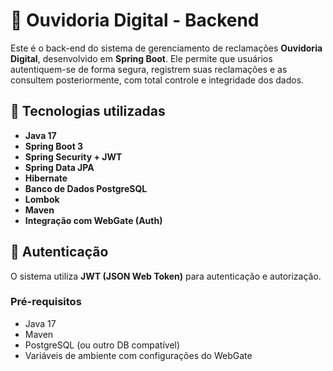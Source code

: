 # 📢 Ouvidoria Digital - Backend

Este é o back-end do sistema de gerenciamento de reclamações **Ouvidoria Digital**, desenvolvido em **Spring Boot**. Ele permite que usuários autentiquem-se de forma segura, registrem suas reclamações e as consultem posteriormente, com total controle e integridade dos dados.

## 🚀 Tecnologias utilizadas

- **Java 17**
- **Spring Boot 3**
- **Spring Security + JWT**
- **Spring Data JPA**
- **Hibernate**
- **Banco de Dados PostgreSQL**
- **Lombok**
- **Maven**
- **Integração com WebGate (Auth)**

## 🔐 Autenticação

O sistema utiliza **JWT (JSON Web Token)** para autenticação e autorização.

### Pré-requisitos

- Java 17
- Maven
- PostgreSQL (ou outro DB compatível)
- Variáveis de ambiente com configurações do WebGate

